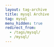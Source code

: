 ```yaml
---
layout: tag-archive
title: mysql Archive
tag: mysql
menu_hidden: true
redirect_from:
  - /tags/mysql/
  - /mysql/
---
```

